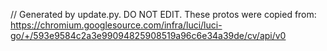 // Generated by update.py. DO NOT EDIT.
These protos were copied from:
https://chromium.googlesource.com/infra/luci/luci-go/+/593e9584c2a3e99094825908519a96c6e34a39de/cv/api/v0
